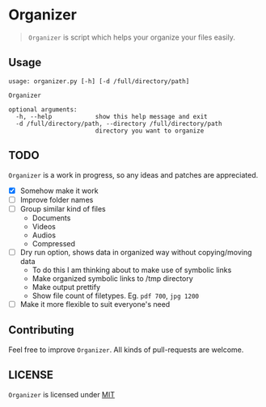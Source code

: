 # Organizer

> `Organizer` is script which helps your organize your files easily.

Usage
-----

```
usage: organizer.py [-h] [-d /full/directory/path]

Organizer

optional arguments:
  -h, --help            show this help message and exit
  -d /full/directory/path, --directory /full/directory/path
                        directory you want to organize
```

TODO
----

`Organizer` is a work in progress, so any ideas and patches are appreciated.

* [x] Somehow make it work
* [ ] Improve folder names
* [ ] Group similar kind of files
    * Documents
    * Videos
    * Audios
    * Compressed
* [ ] Dry run option, shows data in organized way without copying/moving data
    * To do this I am thinking about to make use of symbolic links 
    * Make organized symbolic links to /tmp directory  
    * Make output prettify
    * Show file count of filetypes. Eg. `pdf 700`, `jpg 1200`
* [ ] Make it more flexible to suit everyone's need

Contributing
------------

Feel free to improve `Organizer`. All kinds of pull-requests are welcome.

LICENSE
------

`Organizer` is licensed under 
[MIT](https://github.com/nagracks/organizer/blob/master/LICENSE)
